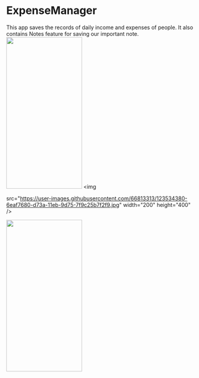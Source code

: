 # ExpenseManager
This app saves the records of daily income and expenses of people. It also contains Notes feature for saving our important note.
<img src="https://user-images.githubusercontent.com/66813313/123534348-2ee88f00-d73a-11eb-824b-385bbec39653.jpg" width="200" height="400" />  <img 

src="https://user-images.githubusercontent.com/66813313/123534380-6eaf7680-d73a-11eb-9d75-7f9c25b7f2f9.jpg" width="200" height="400" /> 

<img src="https://user-images.githubusercontent.com/66813313/123534381-7111d080-d73a-11eb-9e36-59d3b8a47191.jpg" width="200" height="400" /> 


